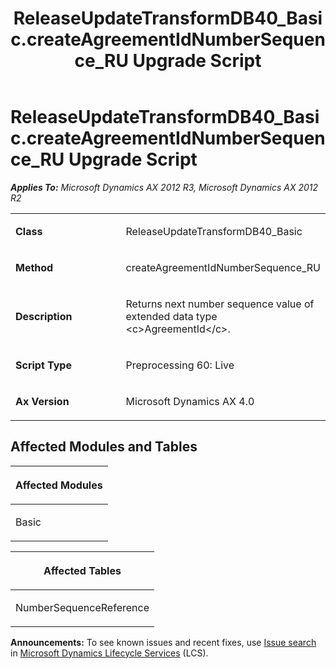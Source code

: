 ﻿---
title: ReleaseUpdateTransformDB40_Basic.createAgreementIdNumberSequence_RU Upgrade Script
TOCTitle: ReleaseUpdateTransformDB40_Basic.createAgreementIdNumberSequence_RU Upgrade Script
ms:assetid: 915e96db-cb7f-300e-61d0-ad05d4917c32
ms:mtpsurl: https://msdn.microsoft.com/en-us/library/JJ736578(v=AX.60)
ms:contentKeyID: 49709766
ms.date: 05/18/2015
mtps_version: v=AX.60
---

# ReleaseUpdateTransformDB40\_Basic.createAgreementIdNumberSequence\_RU Upgrade Script 


_**Applies To:** Microsoft Dynamics AX 2012 R3, Microsoft Dynamics AX 2012 R2_

<table>
<colgroup>
<col style="width: 50%" />
<col style="width: 50%" />
</colgroup>
<tbody>
<tr class="odd">
<td><p><strong>Class</strong></p></td>
<td><p>ReleaseUpdateTransformDB40_Basic</p></td>
</tr>
<tr class="even">
<td><p><strong>Method</strong></p></td>
<td><p>createAgreementIdNumberSequence_RU</p></td>
</tr>
<tr class="odd">
<td><p><strong>Description</strong></p></td>
<td><p>Returns next number sequence value of extended data type &lt;c&gt;AgreementId&lt;/c&gt;.</p></td>
</tr>
<tr class="even">
<td><p><strong>Script Type</strong></p></td>
<td><p>Preprocessing 60: Live</p></td>
</tr>
<tr class="odd">
<td><p><strong>Ax Version</strong></p></td>
<td><p>Microsoft Dynamics AX 4.0</p></td>
</tr>
</tbody>
</table>


## Affected Modules and Tables

<table>
<colgroup>
<col style="width: 100%" />
</colgroup>
<thead>
<tr class="header">
<th><p>Affected Modules</p></th>
</tr>
</thead>
<tbody>
<tr class="odd">
<td><p>Basic</p></td>
</tr>
</tbody>
</table>


<table>
<colgroup>
<col style="width: 100%" />
</colgroup>
<thead>
<tr class="header">
<th><p>Affected Tables</p></th>
</tr>
</thead>
<tbody>
<tr class="odd">
<td><p>NumberSequenceReference</p></td>
</tr>
</tbody>
</table>

  
**Announcements:** To see known issues and recent fixes, use [Issue search](http://go.microsoft.com/fwlink/?linkid=389258) in [Microsoft Dynamics Lifecycle Services](http://go.microsoft.com/fwlink/?linkid=306505) (LCS).

